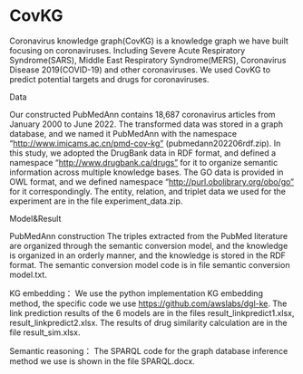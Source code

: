 # CovKG
Coronavirus knowledge graph(CovKG) is a knowledge graph we have built focusing on coronaviruses. Including Severe Acute Respiratory Syndrome(SARS), Middle East Respiratory Syndrome(MERS), Coronavirus Disease 2019(COVID-19) and other coronaviruses. We used CovKG to predict potential targets and drugs for coronaviruses.

Data

Our constructed PubMedAnn contains 18,687 coronavirus articles from January 2000 to June 2022. The transformed data was stored in a graph database, and we named it PubMedAnn with the namespace “http://www.imicams.ac.cn/pmd-cov-kg” (pubmedann202206rdf.zip).
In this study, we adopted the DrugBank data in RDF format, and defined a namespace “http://www.drugbank.ca/drugs” for it to organize semantic information across multiple knowledge bases.
The GO data is provided in OWL format, and we defined namespace “http://purl.obolibrary.org/obo/go” for it correspondingly.
The entity, relation, and triplet data we used for the experiment are in the file experiment_data.zip.

Model&Result

PubMedAnn construction
The triples extracted from the PubMed literature are organized through the semantic conversion model, and the knowledge is organized in an orderly manner, and the knowledge is stored in the RDF format. The semantic conversion model code is in file semantic conversion model.txt.

KG embedding：
We use the python implementation KG embedding method, the specific code we use https://github.com/awslabs/dgl-ke.
The link prediction results of the 6 models are in the files result_linkpredict1.xlsx, result_linkpredict2.xlsx.
The results of drug similarity calculation are in the file result_sim.xlsx.

Semantic reasoning：
The SPARQL code for the graph database inference method we use is shown in the file SPARQL.docx.

